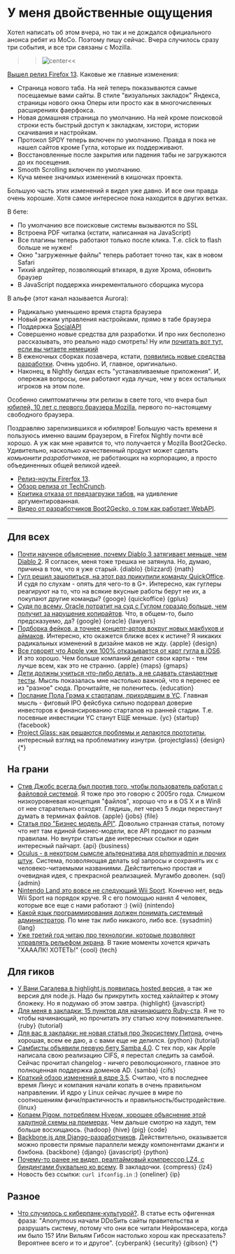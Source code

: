 # У меня двойственные ощущения

Хотел написать об этом вчера, но так и не дождался официального анонса ребят из MoCo. Поэтому пишу сейчас. Вчера случилось сразу три события, и все три связаны с Mozilla.

>>![center](http://chyo.ru/m_1779.png)<<

[Вышел релиз Firefox 13](http://www.mozilla.org/en-US/firefox/13.0/releasenotes/). Каковые же главные изменения:

* Страница нового таба. На ней теперь показываются самые посещаемые вами сайты. В стиле "визуальных закладок" Яндекса, страницы нового окна Оперы или просто как в многочисленных расширениях фаерфокса.
* Новая домашняя страница по умолчанию. На ней кроме поисковой строки есть быстрый доступ к закладкам, хистори, истории скачивания и настройкам.
* Протокол SPDY теперь включен по умолчанию. Правда я пока не нашел сайтов кроме Гугла, которые их поддерживают.
* Восстановленные после закрытия или падения табы не загружаются до их посещения.
* Smooth Scrolling включен по умолчанию.
* Куча менее значимых изменений в кишочках проекта.

Большую часть этих изменений я видел уже давно. И все они правда очень хорошие. Хотя самое интересное пока находится в других ветках.

В бете:

* По умолчанию все поисковые системы вызываются по SSL
* Встроена PDF читалка (кстати, написанная на JavaScript)
* Все плагины теперь работают только после клика. Т.е. click to flash больше не нужен!
* Окно "загруженные файлы" теперь работает точно так, как в новом Safari
* Тихий апдейтер, позволяющий втихаря, в духе Хрома, обновить браузер
* В JavaScript поддержка инкрементального сборщика мусора

В альфе (этот канал называется Aurora):

* Радикально уменьшено время старта браузера
* Новый режим управления настройками, прямо в табе браузера
* Поддержка [SocialAPI](https://wiki.mozilla.org/Labs/SocialAPI)
* Совершенно новые средства для разработки. И про них бесполезно рассказывать, это реально надо смотреть! Ну или [почитать вот тут, если вы читаете немецкий](http://www.soeren-hentzschel.at/mozilla/firefox/2012/06/03/firefox-15-mit-kommandozeile-responsive-mode-debugger-mehr-fur-webentwickler/)
* В еженочных сборках позавчера, кстати, [появились новые средства разработки](http://www.webmonkey.com/2012/06/new-firefox-developer-tools-will-help-you-build-responsive-websites/). Очень удобно. И, главное, оригинально.
* Наконец, в Nightly билдах есть "устанавливаемые приложения". И, опережая вопросы, они работают куда лучше, чем у всех остальных игроков на этом поле.

Особенно симптоматичны эти релизы в свете того, что вчера был [юбилей, 10 лет с первого браузера Mozilla](http://www.mozilla.org/en-US/press/mozilla1.0.html), первого по-настоящему свободного браузера.

Поздравляю зарелизившихся и юбиляров! Большую часть времени я пользуюсь именно вашим браузером, в Firefox Nightly почти всё хорошо. А уж как мне нравится то, что получается у Mozilla Boot2Gecko. Удивительно, насколько качественный продукт может сделать *комьюнити разработчиков*, не работающих на корпорацию,  а просто объединенных общей великой идеей.

* [Релиз-ноуты Firerfox 13](http://www.mozilla.org/en-US/firefox/13.0/releasenotes/).
* [Обзор релиза от TechCrunch](http://techcrunch.com/2012/06/04/firefox-13-new-home-page-spdy-support/).
* [Критика отказа от предзагрузки табов](http://renesd.blogspot.co.uk/2012/06/why-new-firefox-load-tabs-on-demand-is.html), на удивление аргументированная.
* [Видео от разработчиков Boot2Gecko, о том как работает WebAPI](http://www.webmonkey.com/2012/06/video-mozilla-developer-shows-off-the-power-of-webapi/).

-----

## Для всех
* [Почти научное объяснение, почему Diablo 3 затягивает меньше, чем Diablo 2](http://www.alexc.me/a-scientific-explanation-why-diablo-3-is-less-addictive-than-diablo-2/417/). Я согласен, меня тоже трешка не затянула. Но, думаю, причина в том, что я уже старый. {diablo} {blizzard} {math}
* [Гугл решил зашопиться, на этот раз прикупили команду QuickOffice](http://googleblog.blogspot.com/2012/06/google-quickoffice-get-more-done.html). И судя по слухам - опять для чего-то в G+. Интересно, как гуглеры реагируют на то, что на всякие вкусные работы берут не их, а покупают другие команды? {googe} {quickoffice} {gplus}
* [Судя по всему, Oracle потратит на суд с Гуглом гораздо больше, чем получит за нарушение копирайтов](http://news.techeye.net/business/oracles-google-java-show-trial-cost-more-than-it-couldve-won). Что, в общем-то, было предсказуемо, да? {google} {oracle} {lawyers}
* [Подборка фейков, а точнее концепт-артов вокруг новых макбуков и аймаков](http://www.flickr.com/photos/guilhermescha/with/7295381650/). Интересно, кто окажется ближе всех к истине? Я никаких радикальных изменений в дизайне маков не жду. {apple} {design}
* [Все говорят что Apple уже 100% отказывается от карт гугла в iOS6](http://arstechnica.com/apple/2012/06/wsj-report-confirms-apple-ousting-google-maps-from-iphone/). И это хорошо. Чем больше компаний делают свои карты - тем лучше всем, как это не странно. {apple} {maps} {gmaps}
* [Дети должны учиться что-либо делать, а не сдавать стандартные тесты](http://www.slate.com/articles/technology/future_tense/2012/06/maker_faire_and_science_education_american_kids_should_be_building_rockets_and_robots_not_taking_standardized_tests_.html). Мысль показалась мне настолько важной, что я перенес ее из "разное" сюда. Прочитайте, не поленитесь. {education}
* [Послание Пола Грэма к стартапам, приходящим в YC](https://news.ycombinator.com/item?id=4067297). Главная мысль - фиговый IPO фейсбука сильно подорвал доверие инвесторов к финансированию стартапов на ранней стадии. Т.е. посевные инвестиции YC станут ЕЩЕ меньше. {yc} {startup} {facebook}
* [Project Glass: как решаются проблемы и делаются прототипы](http://www.fastcodesign.com/1669937/googles-project-glass-inside-the-problem-solving-and-prototyping), интересный взгляд на проблематику изнутри. {projectglass} {design} {*}

## На грани
* [Стив Джобс всегда был против того, чтобы пользователь работал с файловой системой](http://oleb.net/blog/2012/06/steve-jobs-on-the-file-system/). Я тоже про это говорю с 2005го года. Слишком низкоуровневая концепция "файлов", хорошо что и в OS X и в Win8 от нее старательно отходят. Глядишь, лет через 5 люди перестанут думать в терминах файлов. {apple} {jobs} {file}
* [Статья про "Бизнес модель API"](http://blog.programmableweb.com/2012/06/05/api-business-models-take-centre-stage/). Довольно странная статья, потому что нет там единой бизнес-модели, все API продают по разным правилам. Но внутри статьи две интересных ссылки и один интересный пайчарт. {api} {business}
* [Oculus - в некотром сымсле альтернатива для phpmyadmin и прочих штук](http://oculusapp.com/). Система, позволяющая делать sql запросы и сохранять их c человеко-читаемыми названиями. Действительно простая и очевидная идея, с прекрасной реализацией. Мугамбо доволен. {sql} {admin}
* [Nintendo Land это вовсе не следующий Wii Sport](http://arstechnica.com/gaming/2012/06/why-nintendoland-isnt-the-next-wii-sports/). Конечно нет, ведь Wii Sport на порядок круче. Я с его помощью нанял 4 человек, которые все еще с нами работают :) {wii} {nintendo}
* [Какой язык программирования должен понимать системный администратор](http://everythingsysadmin.com/2012/06/salang.html). По мне так либо никакого, либо все. {sysadmin} {lang}
* [Уже третий год читаю про технологии, которые позволяют управлять рельефом экрана](http://gigaom.com/mobile/new-screen-tech-has-buttons-that-rise-on-command/). В такие моменты хочется кричать "ХАААЛК! ХОТЕТЬ!" {cool} {tech}

## Для гиков
* [У Вани Сагалева в highlight.js появилась hosted версия](http://softwaremaniacs.org/soft/highlight/en/download/), а так же версия для node.js. Надо бы прикрутить хостед хайлайтер к этому бложеку. Но я подумаю об этом завтра. {highlight} {javascript}
* [Для меня в закладки: 15 пунктов для начинающего Ruby-ста](http://www.jasimabasheer.com/posts/meta_introduction_to_ruby.html). Я не то чтобы начинающий, но прочитать эту статью хочу повнимательнее. {ruby} {tutorial}
* [Для вас в закладки: не новая статья про Экосистему Питона](http://mirnazim.org/writings/python-ecosystem-introduction/), очень хорошая, всем ее даю, а с вами еще не делился. {python} {tutorial}
* [Самбисты объявили первую бету Samba 4.0](http://article.gmane.org/gmane.network.samba.announce/251). С тех пор, как Apple написала свою реализацию CIFS, я перестал следить за самбой. Сейчас прочитал changelog - ничего революционного, главное это полноценная поддержка доменов AD. {samba} {cifs}
* [Краткий обзор изменений в ядре 3.5](http://www.h-online.com/open/news/item/Significant-improvements-coming-in-Linux-3-5-1598702.html). Считаю, что в последнее время Линус и компания начали копать в очень правильном направлении. И ядро у Linux сейчас лучшее в мире по соотношениям фичи/практичность и правильность/быстродействие. {linux}
* [Копаем Pigом, потребляем Hiveом, хорошее объяснение этой хадупной схемы на примерах](http://hortonworks.com/blog/the-data-lifecycle-part-two-mining-avros-with-pig-consuming-data-with-hive/). Чем дальше смотрю на хадуп, тем больше восхищаюсь. {hadoop} {hive} {pig} {code}
* [Backbone.js для Django-разработчиков](http://lincolnloop.com/blog/2012/jun/5/backbonejs-django-developers/). Действительно, оказывается можно провести прямые параллели между компонентами джанги и бэкбона. {backbone} {django} {javascript} {python}
* [Почему-то ранее не видел, реалтаймовый компрессор LZ4, c биндингами буквально ко всему](http://fastcompression.blogspot.fr/p/lz4.html). В закладочки. {compress} {lz4}
* Новость без ссылки: `curl ifconfig.in` :) {oneliner} {ip}

## Разное
* [Что случилось с киберпанк-культурой?](http://motherboard.vice.com/2012/6/5/what-happened-to-cyberpunk--2). В статье есть офигенная фраза: "Anonymous начали DDoSить сайты правительства и разрушать систему, потому что они все читали Нейромансера, когда им было 15? Или Вильям Гибсон настолько хорош как пресказатель? Вероятнее всего и то и другое". {cyberpank} {security} {gibson} {*}
